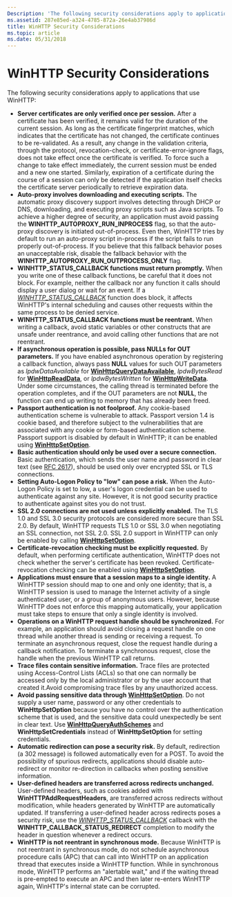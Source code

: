 ```yaml
---
Description: 'The following security considerations apply to applications that use WinHTTP: Server certificates are only verified once per session.'
ms.assetid: 287e85ed-a324-4785-872a-26e4ab37986d
title: WinHTTP Security Considerations
ms.topic: article
ms.date: 05/31/2018
---
```


# WinHTTP Security Considerations

The following security considerations apply to applications that use WinHTTP:

-   **Server certificates are only verified once per session.** After a certificate has been verified, it remains valid for the duration of the current session. As long as the certificate fingerprint matches, which indicates that the certificate has not changed, the certificate continues to be re-validated. As a result, any change in the validation criteria, through the protocol, revocation-check, or certificate-error-ignore flags, does not take effect once the certificate is verified. To force such a change to take effect immediately, the current session must be ended and a new one started. Similarly, expiration of a certificate during the course of a session can only be detected if the application itself checks the certificate server periodically to retrieve expiration data.
-   **Auto-proxy involves downloading and executing scripts.** The automatic proxy discovery support involves detecting through DHCP or DNS, downloading, and executing proxy scripts such as Java scripts. To achieve a higher degree of security, an application must avoid passing the **WINHTTP\_AUTOPROXY\_RUN\_INPROCESS** flag, so that the auto-proxy discovery is initiated out-of-process. Even then, WinHTTP tries by default to run an auto-proxy script in-process if the script fails to run properly out-of-process. If you believe that this fallback behavior poses an unacceptable risk, disable the fallback behavior with the **WINHTTP\_AUTOPROXY\_RUN\_OUTPROCESS\_ONLY** flag.
-   **WINHTTP\_STATUS\_CALLBACK functions must return promptly.** When you write one of these callback functions, be careful that it does not block. For example, neither the callback nor any function it calls should display a user dialog or wait for an event. If a [*WINHTTP\_STATUS\_CALLBACK*](https://msdn.microsoft.com/library/Aa383917(v=VS.85).aspx) function does block, it affects WinHTTP's internal scheduling and causes other requests within the same process to be denied service.
-   **WINHTTP\_STATUS\_CALLBACK functions must be reentrant.** When writing a callback, avoid static variables or other constructs that are unsafe under reentrance, and avoid calling other functions that are not reentrant.
-   **If asynchronous operation is possible, pass NULLs for OUT parameters.** If you have enabled asynchronous operation by registering a callback function, always pass **NULL** values for such OUT parameters as *lpdwDataAvailable* for [**WinHttpQueryDataAvailable**](/windows/desktop/api/Winhttp/nf-winhttp-winhttpquerydataavailable), *lpdwBytesRead* for [**WinHttpReadData**](/windows/desktop/api/Winhttp/nf-winhttp-winhttpreaddata), or *lpdwBytesWritten* for [**WinHttpWriteData**](/windows/desktop/api/Winhttp/nf-winhttp-winhttpwritedata). Under some circumstances, the calling thread is terminated before the operation completes, and if the OUT parameters are not **NULL**, the function can end up writing to memory that has already been freed.
-   **Passport authentication is not foolproof.** Any cookie-based authentication scheme is vulnerable to attack. Passport version 1.4 is cookie based, and therefore subject to the vulnerabilities that are associated with any cookie or form-based authentication scheme. Passport support is disabled by default in WinHTTP; it can be enabled using [**WinHttpSetOption**](/windows/desktop/api/Winhttp/nf-winhttp-winhttpsetoption).
-   **Basic authentication should only be used over a secure connection.** Basic authentication, which sends the user name and password in clear text (see [RFC 2617](https://www.ietf.org/rfc/rfc2617.txt)), should be used only over encrypted SSL or TLS connections.
-   **Setting Auto-Logon Policy to "low" can pose a risk.** When the Auto-Logon Policy is set to low, a user's logon credential can be used to authenticate against any site. However, it is not good security practice to authenticate against sites you do not trust.
-   **SSL 2.0 connections are not used unless explicitly enabled.** The TLS 1.0 and SSL 3.0 security protocols are considered more secure than SSL 2.0. By default, WinHTTP requests TLS 1.0 or SSL 3.0 when negotiating an SSL connection, not SSL 2.0. SSL 2.0 support in WinHTTP can only be enabled by calling [**WinHttpSetOption**](/windows/desktop/api/Winhttp/nf-winhttp-winhttpsetoption).
-   **Certificate-revocation checking must be explicitly requested.** By default, when performing certificate authentication, WinHTTP does not check whether the server's certificate has been revoked. Certificate-revocation checking can be enabled using [**WinHttpSetOption**](/windows/desktop/api/Winhttp/nf-winhttp-winhttpsetoption).
-   **Applications must ensure that a session maps to a single identity.** A WinHTTP session should map to one and only one identity; that is, a WinHTTP session is used to manage the Internet activity of a single authenticated user, or a group of anonymous users. However, because WinHTTP does not enforce this mapping automatically, your application must take steps to ensure that only a single identity is involved.
-   **Operations on a WinHTTP request handle should be synchronized.** For example, an application should avoid closing a request handle on one thread while another thread is sending or receiving a request. To terminate an asynchronous request, close the request handle during a callback notification. To terminate a synchronous request, close the handle when the previous WinHTTP call returns.
-   **Trace files contain sensitive information.** Trace files are protected using Access-Control Lists (ACLs) so that one can normally be accessed only by the local administrator or by the user account that created it.Avoid compromising trace files by any unauthorized access.
-   **Avoid passing sensitive data through** [**WinHttpSetOption**](/windows/desktop/api/Winhttp/nf-winhttp-winhttpsetoption). Do not supply a user name, password or any other credentials to **WinHttpSetOption** because you have no control over the authentication scheme that is used, and the sensitive data could unexpectedly be sent in clear text. Use [**WinHttpQueryAuthSchemes**](/windows/desktop/api/Winhttp/nf-winhttp-winhttpqueryauthschemes) and **WinHttpSetCredentials** instead of **WinHttpSetOption** for setting credentials.
-   **Automatic redirection can pose a security risk.** By default, redirection (a 302 message) is followed automatically even for a POST. To avoid the possibility of spurious redirects, applications should disable auto-redirect or monitor re-direction in callbacks when posting sensitive information.
-   **User-defined headers are transferred across redirects unchanged.** User-defined headers, such as cookies added with **WinHTTPAddRequestHeaders**, are transferred across redirects without modification, while headers generated by WinHTTP are automatically updated. If transferring a user-defined header across redirects poses a security risk, use the [*WINHTTP\_STATUS\_CALLBACK*](https://msdn.microsoft.com/library/Aa383917(v=VS.85).aspx) callback with the **WINHTTP\_CALLBACK\_STATUS\_REDIRECT** completion to modify the header in question whenever a redirect occurs.
-   **WinHTTP is not reentrant in synchronous mode.** Because WinHTTP is not reentrant in synchronous mode, do not schedule asynchronous procedure calls (APC) that can call into WinHTTP on an application thread that executes inside a WinHTTP function. While in synchronous mode, WinHTTP performs an "alertable wait," and if the waiting thread is pre-empted to execute an APC and then later re-enters WinHTTP again, WinHTTP's internal state can be corrupted.

 

 



